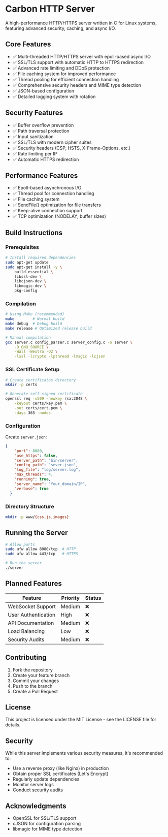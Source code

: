 # Carbon HTTP Server

A high-performance HTTP/HTTPS server written in C for Linux systems, featuring advanced security, caching, and async I/O.

## Core Features

- ✅ Multi-threaded HTTP/HTTPS server with epoll-based async I/O
- ✅ SSL/TLS support with automatic HTTP to HTTPS redirection
- ✅ Advanced rate limiting and DDoS protection
- ✅ File caching system for improved performance
- ✅ Thread pooling for efficient connection handling
- ✅ Comprehensive security headers and MIME type detection
- ✅ JSON-based configuration
- ✅ Detailed logging system with rotation

## Security Features

- ✅ Buffer overflow prevention
- ✅ Path traversal protection
- ✅ Input sanitization
- ✅ SSL/TLS with modern cipher suites
- ✅ Security headers (CSP, HSTS, X-Frame-Options, etc.)
- ✅ Rate limiting per IP
- ✅ Automatic HTTPS redirection

## Performance Features

- ✅ Epoll-based asynchronous I/O
- ✅ Thread pool for connection handling
- ✅ File caching system
- ✅ SendFile() optimization for file transfers
- ✅ Keep-alive connection support
- ✅ TCP optimization (NODELAY, buffer sizes)

## Build Instructions

### Prerequisites

```bash
# Install required dependencies
sudo apt-get update
sudo apt-get install -y \
    build-essential \
    libssl-dev \
    libcjson-dev \
    libmagic-dev \
    pkg-config
```

### Compilation

```bash
# Using Make (recommended)
make        # Normal build
make debug  # Debug build
make release # Optimized release build

# Manual compilation
gcc server.c config_parser.c server_config.c -o server \
    -D_GNU_SOURCE \
    -Wall -Wextra -O2 \
    -lssl -lcrypto -lpthread -lmagic -lcjson
```

### SSL Certificate Setup

```bash
# Create certificates directory
mkdir -p certs

# Generate self-signed certificate
openssl req -x509 -newkey rsa:2048 \
    -keyout certs/key.pem \
    -out certs/cert.pem \
    -days 365 -nodes
```

### Configuration

Create `server.json`:

```json
{
    "port": 8080,
    "use_https": false,
	"server_path": "bin/server",
	"config_path": "sever.json",
    "log_file": "log/server.log",
    "max_threads": 4,
    "running": true,
	"server_name": "Your_domain/IP",
	"verbose": true
  }
```

### Directory Structure

```bash
mkdir -p www/{css,js,images}
```

## Running the Server

```bash
# Allow ports
sudo ufw allow 8080/tcp  # HTTP
sudo ufw allow 443/tcp   # HTTPS

# Run the server
./server
```

## Planned Features

| Feature | Priority | Status |
|---------|----------|--------|
| WebSocket Support | Medium | ❌ |
| User Authentication | High | ❌ |
| API Documentation | Medium | ❌ |
| Load Balancing | Low | ❌ |
| Security Audits | Medium | ❌ |

## Contributing

1. Fork the repository
2. Create your feature branch
3. Commit your changes
4. Push to the branch
5. Create a Pull Request

## License

This project is licensed under the MIT License - see the LICENSE file for details.

## Security

While this server implements various security measures, it's recommended to:
- Use a reverse proxy (like Nginx) in production
- Obtain proper SSL certificates (Let's Encrypt)
- Regularly update dependencies
- Monitor server logs
- Conduct security audits

## Acknowledgments

- OpenSSL for SSL/TLS support
- cJSON for configuration parsing
- libmagic for MIME type detection

